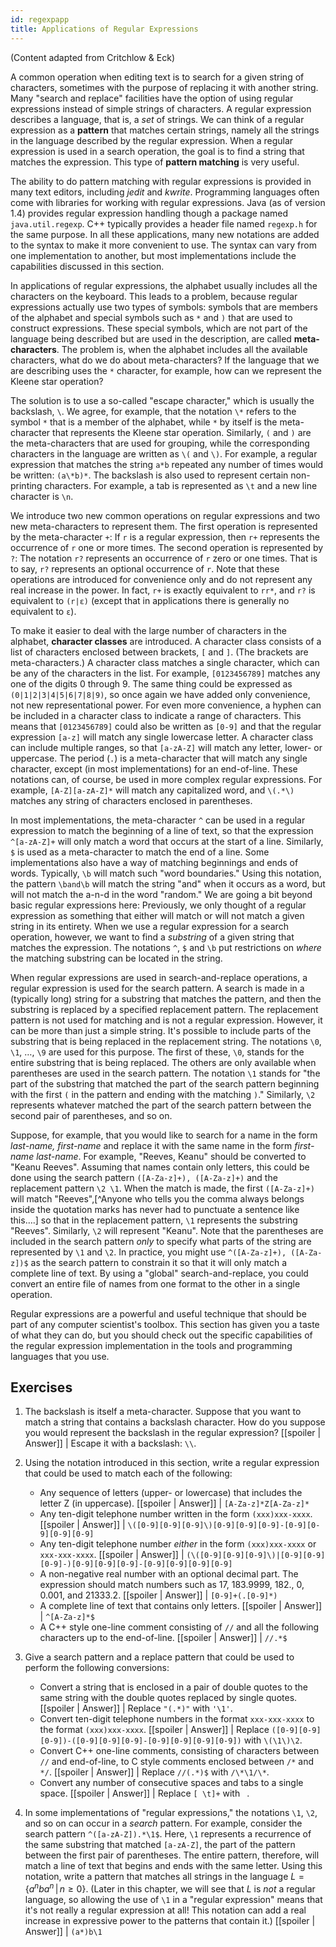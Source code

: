 ```yaml
---
id: regexpapp
title: Applications of Regular Expressions
---
```


(Content adapted from Critchlow &amp; Eck)

A common operation when editing text is to search for a
given string of characters, sometimes with the purpose of
replacing it with another string.  Many "search and replace" facilities have the option of using regular expressions
instead of simple strings of characters.  A regular expression describes
a language, that is, a _set_ of strings.  We can think of a regular
expression as a **pattern** that matches certain strings, namely all
the strings in the language described by the regular expression.
When a regular expression is used in a search operation, the
goal is to find a string that matches the expression.  This type
of **pattern matching** is very useful.

The ability to do pattern matching with regular expressions is provided
in many text editors, including _jedit_ and _kwrite_.
Programming languages often come with libraries for working with
regular expressions.  Java (as of version 1.4) provides regular
expression handling though a package named `java.util.regexp`.
C++ typically provides a header file named `regexp.h` for
the same purpose.  In all these applications, many new notations are added to the syntax to make it
more convenient to use.  The syntax can vary from one implementation
to another, but most implementations include the capabilities
discussed in this section.

In applications of regular expressions, the alphabet usually includes
all the characters on the keyboard.  This leads to a problem, because
regular expressions actually use two types of symbols:  symbols that
are members of the alphabet and special symbols such as `*` and `)` that
are used to construct expressions.  These special symbols, which
are not part of the language being described but are used in the
description, are called **meta-characters**.  The problem is,
when the alphabet includes all the available characters, what do we
do about meta-characters?  If the language that we are describing 
uses the `*` character, for example, how can we represent the
Kleene star operation?

The solution is to use a so-called "escape character," which is
usually the backslash, `\`.  We agree, for example, that the notation
`\*` refers to the symbol `*` that is a member of
the alphabet, while `*` by itself is the meta-character
that represents the Kleene star operation.  Similarly,
`(` and `)` are the meta-characters that are used
for grouping, while the corresponding characters in the language
are written as `\(` and `\)`.  For example,
a regular expression that matches the string `a*b` repeated
any number of times would be written: `(a\*b)*`.
The backslash is also used to represent certain non-printing
characters.  For example, a tab is represented as `\t`
and a new line character is `\n`.

We introduce two new common operations on regular expressions and two
new meta-characters to represent them.
The first operation is represented by the meta-character `+`:
If `r` is a regular expression, then `r+` represents the
occurrence of `r` one or more times.  The second operation
is represented by `?`: The notation `r?` represents an occurrence of `r` 
zero or one times.  That is to say, `r?` represents an optional 
occurrence of `r`.  Note that these operations are introduced
for convenience only and do not represent any real increase
in the power.  In fact, `r+` is exactly equivalent to
`rr*`, and `r?` is equivalent to `(r|ε)` 
(except that in applications there is generally no equivalent to `ε`).

To make it easier to deal with the large number of characters in the
alphabet, **character classes** are introduced.  A character class
consists of a list of characters enclosed between brackets, `[` and
`]`.  (The brackets are meta-characters.)  A character class
matches a single character, which can be any of the characters in
the list.  For example, `[0123456789]` matches any one of
the digits 0 through 9.  The same thing could be expressed
as `(0|1|2|3|4|5|6|7|8|9)`, so once again
we have added only convenience, not new representational power.
For even more convenience, a hyphen can be included in a character
class to indicate a range of characters.  This means that
`[0123456789]` could also be written as `[0-9]`
and that the regular expression `[a-z]` will match any
single lowercase letter.  A character class can include multiple
ranges, so that `[a-zA-Z]` will match any letter, lower- or
uppercase.  The period (`.`) is a meta-character that will
match any single character, except (in most implementations)
for an end-of-line.
These notations can, of course, be used in more complex
regular expressions.  For example, `[A-Z][a-zA-Z]*`
will match any capitalized word, and `\(.*\)` matches
any string of characters enclosed in parentheses.

In most implementations, the meta-character `^` can be used in
a regular expression to match the beginning of a line of text, so that
the expression `^[a-zA-Z]+` will only match a word that
occurs at the start of a line.  Similarly, `$` is used
as a meta-character to match the end of a line.  Some implementations
also have a way of matching beginnings and ends of words.
Typically, `\b` will match such "word boundaries."
Using this notation, 
the pattern `\band\b` will match the string "and"
when it occurs as a word, but will not match the a-n-d
in the word "random."  We are going a bit beyond
basic regular expressions here: Previously, we only thought of
a regular expression as something that either will match
or will not match a given string in its entirety.   When
we use a regular expression for a search operation, however,
we want to find a _substring_ of a given string that
matches the expression.  The notations `^`,
`$` and `\b` put restrictions
on _where_ the matching substring can be located in the string.

When regular expressions are used in search-and-replace operations,
a regular expression is used for the search pattern.  A search is
made in a (typically long) string for a substring that matches the pattern,
and then the substring is replaced by a specified replacement
pattern.  The replacement pattern is not used for matching
and is not a regular expression.  However, it can be more than
just a simple string.  It's possible to include parts of the
substring that is being replaced in the replacement string.
The notations `\0`, `\1`, &hellip;, `\9`
are used for this purpose.  The first of these, `\0`,
stands for the entire substring that is being replaced.
The others are only available when parentheses are used in
the search pattern.  The notation `\1` stands for
"the part of the substring that matched the part of the
search pattern beginning with the first `(` in the
pattern and ending with the matching `)`."  Similarly,
`\2` represents whatever matched the part of the
search pattern between the second pair of parentheses, and so on.

Suppose, for example, that you would like to search for
a name in the form _last-name, first-name_ and
replace it with the same name in the form _first-name last-name_.
For example, "Reeves, Keanu" should be converted to "Keanu Reeves".
Assuming that names contain only letters,
this could be done using the search pattern `([A-Za-z]+), ([A-Za-z]+)`
and the replacement pattern `\2 \1`.  When the match is
made, the first `([A-Za-z]+)` will match "Reeves",[^Anyone who
tells you the comma always belongs inside the quotation marks has never
had to punctuate a sentence like this&hellip;.] 
so that in the replacement pattern, `\1` represents the
substring "Reeves". Similarly, `\2` will represent
"Keanu".  Note that the parentheses
are included in the search pattern _only_ to specify what parts
of the string are represented by `\1` and `\2`.
In practice, you might use `^([A-Za-z]+), ([A-Za-z])$`
as the search pattern to constrain it so that it will only 
match a complete line of text.  By using a "global" search-and-replace,
you could convert an entire file of names from one format to the other
in a single operation.

Regular expressions are a powerful and useful technique that
should be part of any computer scientist's toolbox.  This section
has given you a taste of what they can do, but you should check
out the specific capabilities of the regular expression implementation
in the tools and programming languages that you use.

## Exercises

1. The backslash is itself a meta-character.  Suppose that
you want to match a string that contains a backslash
character.  How do you suppose you would represent the backslash in
the regular expression?
[[spoiler | Answer]]
| Escape it with a backslash: `\\`.

2. Using the notation introduced in this section,
write a regular expression that could be used to match
each of the following:

   * Any sequence of letters (upper- or lowercase) that includes the letter Z (in uppercase).
   [[spoiler | Answer]]
   | `[A-Za-z]*Z[A-Za-z]*`
   * Any ten-digit telephone number written in the form `(xxx)xxx-xxxx`.
   [[spoiler | Answer]]
   | `\([0-9][0-9][0-9]\)[0-9][0-9][0-9]-[0-9][0-9][0-9][0-9]`
   * Any ten-digit telephone number _either_ in the form `(xxx)xxx-xxxx` or `xxx-xxx-xxxx`.
   [[spoiler | Answer]]
   | `(\([0-9][0-9][0-9]\)|[0-9][0-9][0-9]-)[0-9][0-9][0-9]-[0-9][0-9][0-9][0-9]`
   * A non-negative real number with an optional decimal part.  The expression should match numbers such as 17, 183.9999, 182., 0, 0.001, and 21333.2.
   [[spoiler | Answer]]
   | `[0-9]+(.[0-9]*)`
   * A complete line of  text that contains only letters.
   [[spoiler | Answer]]
   | `^[A-Za-z]*$`
   * A C++ style one-line comment consisting of `//` and all the following characters up to the end-of-line.
   [[spoiler | Answer]]
   | `//.*$`

3. Give a search pattern and a replace pattern that could
be used to perform the following conversions:

   * Convert a string that is enclosed in a pair of double quotes to the same string with the double quotes replaced by single quotes.
   [[spoiler | Answer]]
   | Replace `"(.*)"` with `'\1'`.
   * Convert ten-digit telephone numbers in the format `xxx-xxx-xxxx` to the format `(xxx)xxx-xxxx`.
   [[spoiler | Answer]]
   | Replace `([0-9][0-9][0-9])-([0-9][0-9][0-9]-[0-9][0-9][0-9][0-9])` with `\(\1\)\2`.
   * Convert C++ one-line comments, consisting of characters between `//` and end-of-line, to C style comments enclosed between `/*` and `*/`.
   [[spoiler | Answer]]
   | Replace `//(.*)$` with `/\*\1/\*`.
   * Convert any number of consecutive spaces and tabs to a single space.
   [[spoiler | Answer]]
   | Replace `[ \t]+` with ` `.

4. In some implementations of "regular expressions," the
notations `\1`, `\2`, and so on can occur
in a _search_ pattern.  For example, consider the search pattern
`^([a-zA-Z]).*\1$`.  Here, `\1` represents
a recurrence of the same substring that matched `[a-zA-Z]`,
the part of the pattern between the first pair of parentheses.
The entire pattern, therefore, will match a line of text that
begins and ends with the same letter.  Using this notation,
write a pattern that matches all strings in the language
$L=\{a^nba^n\,|\,n\ge0\}$.  (Later in this chapter, we will
see that $L$ is _not_ a regular language, so allowing the
use of `\1` in a "regular expression" means that it's
not really a regular expression at all!  This notation can add
a real increase in expressive power to the patterns that contain it.)
[[spoiler | Answer]]
| `(a*)b\1`
